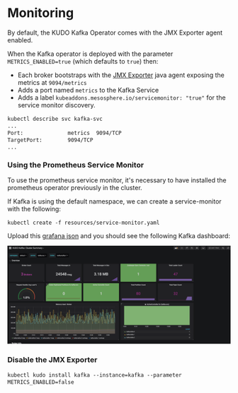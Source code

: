 # Monitoring

By default, the KUDO Kafka Operator comes with the JMX Exporter agent enabled. 

When the Kafka operator is deployed with the parameter `METRICS_ENABLED=true` (which defaults to `true`) then:

- Each broker bootstraps with the [JMX Exporter](https://github.com/prometheus/jmx_exporter) java agent exposing the metrics at `9094/metrics`
- Adds a port named `metrics` to the Kafka Service
- Adds a label `kubeaddons.mesosphere.io/servicemonitor: "true"` for the service monitor discovery. 


```
kubectl describe svc kafka-svc
...
Port:              metrics  9094/TCP
TargetPort:        9094/TCP
...
```

### Using the Prometheus Service Monitor

To use the prometheus service monitor, it's necessary to have installed the prometheus operator previously in the cluster.

If Kafka is using the default namespace, we can create a service-monitor with the following:
```
kubectl create -f resources/service-monitor.yaml
```

Upload this [grafana json](./resources/grafana-dashboard.json) and you should see the following Kafka dashboard:

![Grafana Dashboards](./resources/grafana-capture.png)

### Disable the JMX Exporter

 ```
kubectl kudo install kafka --instance=kafka --parameter METRICS_ENABLED=false
 ```

